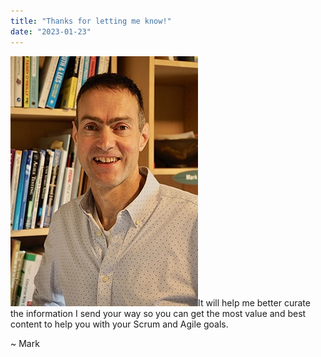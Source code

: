 ```yaml
---
title: "Thanks for letting me know!"
date: "2023-01-23"
---
```


![Certified Scrum Trainer Mark Levison, Agile Pain Relief Consulting](images/headshot-facing-left-square.jpg)It will help me better curate the information I send your way so you can get the most value and best content to help you with your Scrum and Agile goals.

~ Mark
